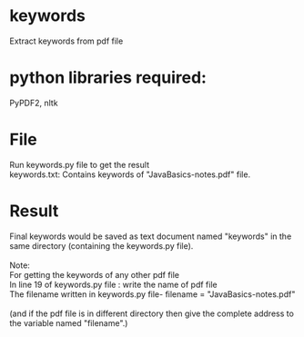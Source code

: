 # keywords
Extract keywords from pdf file

# python libraries required: 
PyPDF2, nltk

# File
Run keywords.py file to get the result </br>
keywords.txt: Contains keywords of "JavaBasics-notes.pdf" file.

# Result
Final keywords would be saved as text document named "keywords" in the same directory (containing the keywords.py file).
</br>
</br>
Note: </br> 
For getting the keywords of any other pdf file </br>
In line 19 of keywords.py file : write the name of pdf file </br>
The filename written in keywords.py file- filename = "JavaBasics-notes.pdf" </br>
</br>
(and if the pdf file is in different directory then give the complete address to the variable named "filename".) 












